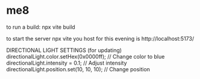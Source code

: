 # me8


<!-- Terminal nonsense -->
to run a build: 
npx vite build

to start the server
npx vite
you host for this evening is http://localhost:5173/ 




DIRECTIONAL LIGHT SETTINGS (for updating)
    directionalLight.color.setHex(0x0000ff); // Change color to blue
    directionalLight.intensity = 0.1; // Adjust intensity
    directionalLight.position.set(10, 10, 10); // Change position


